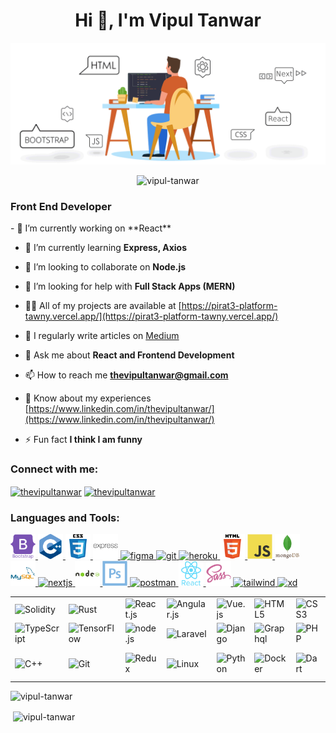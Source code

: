 <h1 align="center">Hi 👋, I'm Vipul Tanwar</h1>
<img src="https://raw.githubusercontent.com/vipul-tanwar/Profile-gifs/main/Banner(frontend).gif" alt="">
<p align="center"> <img src="https://komarev.com/ghpvc/?username=vipul-tanwar&label=Profile%20views&color=0e75b6&style=flat" alt="vipul-tanwar" /> </p>

<h3>Front End Developer</h3>
- 🔭 I’m currently working on **React**

- 🌱 I’m currently learning **Express, Axios**

- 👯 I’m looking to collaborate on **Node.js**

- 🤝 I’m looking for help with **Full Stack Apps (MERN)**

- 👨‍💻 All of my projects are available at [https://pirat3-platform-tawny.vercel.app/](https://pirat3-platform-tawny.vercel.app/)

- 📝 I regularly write articles on [Medium](Medium)

- 💬 Ask me about **React and Frontend Development**

- 📫 How to reach me **thevipultanwar@gmail.com**

- 📄 Know about my experiences [https://www.linkedin.com/in/thevipultanwar/](https://www.linkedin.com/in/thevipultanwar/)

- ⚡ Fun fact **I think I am funny**

<h3 align="left">Connect with me:</h3>
<p align="left">
<a href="https://twitter.com/thevipultanwar" target="blank"><img align="center" src="https://raw.githubusercontent.com/rahuldkjain/github-profile-readme-generator/master/src/images/icons/Social/twitter.svg" alt="thevipultanwar" height="30" width="40" /></a>
<a href="https://linkedin.com/in/thevipultanwar" target="blank"><img align="center" src="https://raw.githubusercontent.com/rahuldkjain/github-profile-readme-generator/master/src/images/icons/Social/linked-in-alt.svg" alt="thevipultanwar" height="30" width="40" /></a>
</p>

<h3 align="left">Languages and Tools:</h3>
<p align="left"> <a href="https://getbootstrap.com" target="_blank" rel="noreferrer"> <img src="https://raw.githubusercontent.com/devicons/devicon/master/icons/bootstrap/bootstrap-plain-wordmark.svg" alt="bootstrap" width="40" height="40"/> </a> <a href="https://www.w3schools.com/cpp/" target="_blank" rel="noreferrer"> <img src="https://raw.githubusercontent.com/devicons/devicon/master/icons/cplusplus/cplusplus-original.svg" alt="cplusplus" width="40" height="40"/> </a> <a href="https://www.w3schools.com/css/" target="_blank" rel="noreferrer"> <img src="https://raw.githubusercontent.com/devicons/devicon/master/icons/css3/css3-original-wordmark.svg" alt="css3" width="40" height="40"/> </a> <a href="https://expressjs.com" target="_blank" rel="noreferrer"> <img src="https://raw.githubusercontent.com/devicons/devicon/master/icons/express/express-original-wordmark.svg" alt="express" width="40" height="40"/> </a> <a href="https://www.figma.com/" target="_blank" rel="noreferrer"> <img src="https://www.vectorlogo.zone/logos/figma/figma-icon.svg" alt="figma" width="40" height="40"/> </a> <a href="https://git-scm.com/" target="_blank" rel="noreferrer"> <img src="https://www.vectorlogo.zone/logos/git-scm/git-scm-icon.svg" alt="git" width="40" height="40"/> </a> <a href="https://heroku.com" target="_blank" rel="noreferrer"> <img src="https://www.vectorlogo.zone/logos/heroku/heroku-icon.svg" alt="heroku" width="40" height="40"/> </a> <a href="https://www.w3.org/html/" target="_blank" rel="noreferrer"> <img src="https://raw.githubusercontent.com/devicons/devicon/master/icons/html5/html5-original-wordmark.svg" alt="html5" width="40" height="40"/> </a> <a href="https://developer.mozilla.org/en-US/docs/Web/JavaScript" target="_blank" rel="noreferrer"> <img src="https://raw.githubusercontent.com/devicons/devicon/master/icons/javascript/javascript-original.svg" alt="javascript" width="40" height="40"/> </a> <a href="https://kubernetes.io" target="_blank" rel="noreferrer"> <a href="https://www.mongodb.com/" target="_blank" rel="noreferrer"> <img src="https://raw.githubusercontent.com/devicons/devicon/master/icons/mongodb/mongodb-original-wordmark.svg" alt="mongodb" width="40" height="40"/> </a> <a href="https://www.mysql.com/" target="_blank" rel="noreferrer"> <img src="https://raw.githubusercontent.com/devicons/devicon/master/icons/mysql/mysql-original-wordmark.svg" alt="mysql" width="40" height="40"/> </a> <a href="https://nextjs.org/" target="_blank" rel="noreferrer"> <img src="https://cdn.worldvectorlogo.com/logos/nextjs-2.svg" alt="nextjs" width="40" height="40"/> </a> <a href="https://nodejs.org" target="_blank" rel="noreferrer"> <img src="https://raw.githubusercontent.com/devicons/devicon/master/icons/nodejs/nodejs-original-wordmark.svg" alt="nodejs" width="40" height="40"/> </a> <a href="https://www.photoshop.com/en" target="_blank" rel="noreferrer"> <img src="https://raw.githubusercontent.com/devicons/devicon/master/icons/photoshop/photoshop-line.svg" alt="photoshop" width="40" height="40"/> </a> <a href="https://postman.com" target="_blank" rel="noreferrer"> <img src="https://www.vectorlogo.zone/logos/getpostman/getpostman-icon.svg" alt="postman" width="40" height="40"/> </a> <a href="https://reactjs.org/" target="_blank" rel="noreferrer"> <img src="https://raw.githubusercontent.com/devicons/devicon/master/icons/react/react-original-wordmark.svg" alt="react" width="40" height="40"/> </a> <a href="https://sass-lang.com" target="_blank" rel="noreferrer"> <img src="https://raw.githubusercontent.com/devicons/devicon/master/icons/sass/sass-original.svg" alt="sass" width="40" height="40"/> </a> <a href="https://tailwindcss.com/" target="_blank" rel="noreferrer"> <img src="https://www.vectorlogo.zone/logos/tailwindcss/tailwindcss-icon.svg" alt="tailwind" width="40" height="40"/> </a> <a href="https://www.adobe.com/products/xd.html" target="_blank" rel="noreferrer"> <img src="https://cdn.worldvectorlogo.com/logos/adobe-xd.svg" alt="xd" width="40" height="40"/> </a> </p>

  <table>
    <tr>
        <td><img src="https://img.icons8.com/ios/452/solidity.png" title="Solidity" width="100" alt="Solidity"></td>
        <td><img src="https://img.icons8.com/external-tal-revivo-color-tal-revivo/344/external-rust-is-a-multi-paradigm-system-programming-language-logo-color-tal-revivo.png" title="Rust" width="100" alt="Rust"></td>
        <td><img src="https://www.vectorlogo.zone/logos/reactjs/reactjs-icon.svg" title="React" width="100" alt="React.js"></td>
        <td><img src="https://img.icons8.com/color/2x/angularjs.png" title="Angular" width="100" alt="Angular.js"></td>
        <td><img src="https://img.icons8.com/color/2x/vue-js.png" title="Vue" width="100" alt="Vue.js"></td>
        <td><img src="https://img.icons8.com/color/2x/html-5.png" title="HTML5" width="100" alt="HTML5"></td>
        <td><img src="https://img.icons8.com/color/2x/css3.png" title="CSS3" width="100" alt="CSS3"></td>
        <td><img src="https://img.icons8.com/color/2x/bootstrap.png" title="Bootstrap" width="100" alt="Bootstrap"></td>
        <td><img src="https://img.icons8.com/color/2x/sass.png" title="Sass" width="100" alt="Sass"></td>
        <td><img src="https://img.icons8.com/nolan/2x/javascript.png" title="JavaScript" width="100" alt="JavaScript"></td>
    </tr>
    <tr>
        <td><img src="https://img.icons8.com/color/2x/typescript.png" title="TypeScript" width="100" alt="TypeScript"></td>
        <td><img src="https://img.icons8.com/color/2x/tensorflow.png" title="TensorFlow" width="100" alt="TensorFlow"></td>
        <td><img src="https://img.icons8.com/color/2x/nodejs.png" title="Node.js" width="100" alt="node.js"></td>
        <td><img src="https://cdn.iconscout.com/icon/free/png-64/laravel-226015.png" title="Laravel" width="100" alt="Laravel"></td>
        <td><img src="https://img.icons8.com/color/2x/django.png" title="Django" width="100" alt="Django"></td>
        <td><img src="https://www.vectorlogo.zone/logos/graphql/graphql-icon.svg" title="Graphql" width="100" alt="Graphql"></td>
        <td><img src="https://img.icons8.com/color/2x/php.png" title="PHP" width="100" alt="PHP"></td>
        <td><img src="https://cdn.iconscout.com/icon/free/png-128/mongodb-4-1175139.png" title="MongoDB" width="100" alt="MongoDB"></td>
        <td><img src="https://cdn.iconscout.com/icon/free/png-64/mysql-18-1174938.png" title="MySQL" width="100" alt="MySQL"></td>
        <td><img src="https://img.icons8.com/color/2x/postgreesql.png" title="PostgreSQL" width="100" alt="PostgreSQL"></td>
    </tr>
    <tr>
        <td><img src="https://img.icons8.com/color/2x/c-plus-plus-logo.png" title="C++" width="100" alt="C++"></td>
        <td><img src="https://img.icons8.com/nolan/2x/github.png" title="Git" width="100" alt="Git"></td>
        <td><img src="https://www.theconsolelogs.com/react/redux.svg" title="Redux" width="100" alt="Redux"></td>
        <td><img src="https://www.vectorlogo.zone/logos/linux/linux-icon.svg" title="Linux" width="100" alt="Linux"></td>
        <td><img src="https://www.vectorlogo.zone/logos/python/python-icon.svg" title="Python" width="100" alt="Python"></td>
        <td><img src="https://www.vectorlogo.zone/logos/docker/docker-icon.svg" title="Docker" width="100" alt="Docker"></td>
        <td><img src="https://www.vectorlogo.zone/logos/dartlang/dartlang-icon.svg" title="Dart" width="100" alt="Dart"></td>
        <td><img src="https://www.vectorlogo.zone/logos/flutterio/flutterio-icon.svg" title="Flutter" width="100" alt="Flutter"></td>
        <td><img src="https://www.vectorlogo.zone/logos/git-scm/git-scm-icon.svg" title="GitLab" width="100" alt="GitLab"></td>
        <td><img src="https://img.icons8.com/color/452/amazon-web-services.png" title="Amazon Web Service" width="100" alt="Amazon Web Service"></td>
    </tr>
</table>

<p align="center" ><img align="left" src="https://github-readme-stats.vercel.app/api/top-langs?username=vipul-tanwar&show_icons=true&locale=en&layout=compact" alt="vipul-tanwar" /></p>
<br>
<p>&nbsp;<img align="center" src="https://github-readme-stats.vercel.app/api?username=vipul-tanwar&show_icons=true&locale=en" alt="vipul-tanwar" /></p>

